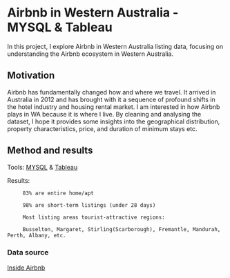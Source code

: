 # Airbnb in Western Australia - MYSQL & Tableau 

In this project, I explore Airbnb in Western Australia listing data, focusing on understanding the Airbnb ecosystem in Western Australia. 

## Motivation

Airbnb has fundamentally changed how and where we travel. It arrived in Australia in 2012 and has brought with it a sequence of profound shifts
in the hotel industry and housing rental market. I am interested in how Airbnb plays in WA because it is where I live. 
By cleaning and analysing the dataset, I hope it provides some insights into the geographical distribution, property characteristics, price, and
duration of minimum stays etc. 

## Method and results

Tools: [MYSQL](https://github.com/ming-shan-lu/WA-airbnb/blob/main/MYSQL) & [Tableau](https://public.tableau.com/views/WA_airbnb/Dashboard1?:language=en-US&:display_count=n&:origin=viz_share_link)
 
Results:


         83% are entire home/apt

         98% are short-term listings (under 28 days)
      
         Most listing areas tourist-attractive regions: 
         
         Busselton, Margaret, Stirling(Scarborough), Fremantle, Mandurah, Perth, Albany, etc.
                                                                                      

### Data source
[Inside Airbnb](http://insideairbnb.com/get-the-data)

